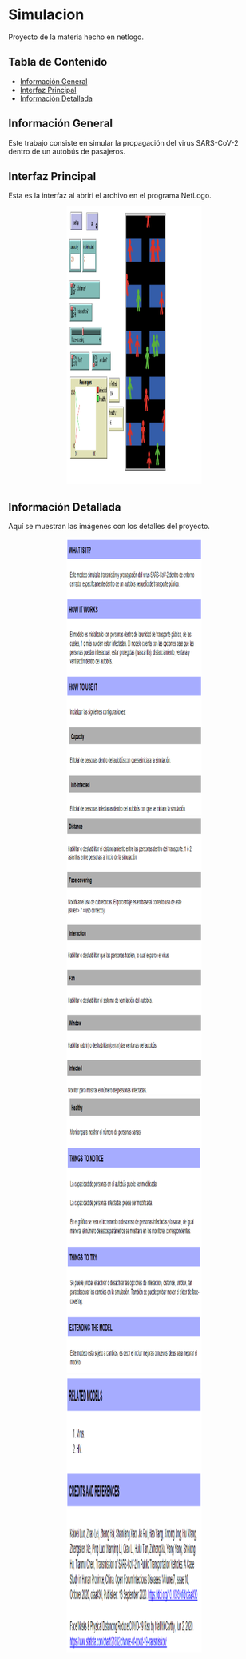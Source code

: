 # Simulacion
Proyecto de la materia hecho en netlogo. 

## Tabla de Contenido
- [Información General](#información-general)
- [Interfaz Principal](#interfaz-principal)
- [Información Detallada](#información-detallada)


## Información General
Este trabajo consiste en simular la propagación del virus SARS-CoV-2 dentro de un autobús de pasajeros.

## Interfaz Principal
Esta es la interfaz al abriri el archivo en el programa NetLogo.
<p align="center">
	<img src="imgReadme/main.png"  width="270" height="555">
</p>

## Información Detallada
Aquí se muestran las imágenes con los detalles del proyecto.
<p align="center">
	<img src="imgReadme/info1.png"  width="270" height="555">
  <img src="imgReadme/info2.png"  width="270" height="555">
  <img src="imgReadme/info3.png"  width="270" height="555">
  <img src="imgReadme/info4.png"  width="270" height="555">
</p>
